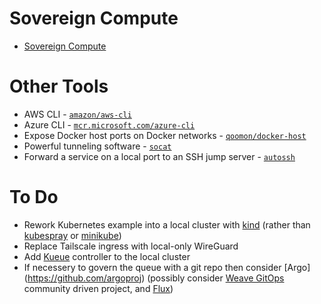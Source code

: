 # Sovereign Compute

* [Sovereign Compute](sovereign-compute)

# Other Tools

* AWS CLI - [`amazon/aws-cli`](https://hub.docker.com/r/amazon/aws-cli)
* Azure CLI - [`mcr.microsoft.com/azure-cli`](https://hub.docker.com/_/microsoft-azure-cli)
* Expose Docker host ports on Docker networks - [`qoomon/docker-host`](https://github.com/qoomon/docker-host)
* Powerful tunneling software - [`socat`](https://www.redhat.com/sysadmin/getting-started-socat)
* Forward a service on a local port to an SSH jump server - [`autossh`](https://www.harding.motd.ca/autossh/)

# To Do

- Rework Kubernetes example into a local cluster with [kind](https://kind.sigs.k8s.io/docs/user/quick-start#installing-from-release-binaries) (rather than [kubespray](https://github.com/kubernetes-sigs/kubespray) or [minikube](https://github.com/kubernetes/minikube))
- Replace Tailscale ingress with local-only WireGuard
- Add [Kueue](https://github.com/kubernetes-sigs/kueue) controller to the local cluster
- If necessery to govern the queue with a git repo then consider [Argo] (https://github.com/argoproj) (possibly consider [Weave GitOps](https://github.com/weaveworks/weave-gitops) community driven project, and [Flux](https://github.com/fluxcd/flux2))
